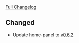 [Full Changelog](https://github.com/timmo001/addon-home-panel/compare/v0.2.1....v0.2.2)

## Changed

* Update home-panel to [v0.6.2](https://github.com/timmo001/home-panel/releases/tag/v0.6.2)
